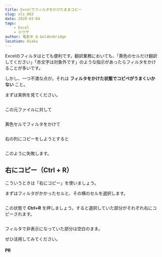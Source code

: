 ```yaml
---
title: Excelでフィルタをかけたままコピー
slug: xls_003
date: 2020-03-04
tags: 
    - Excel
    - 小ワザ
author: 電氣羊 @ Goldenbridge
location: Osaka
---
```


Excelのフィルタはとても便利です。翻訳業務においても、「黄色のセルだけ翻訳してください」「赤文字は対象外です」のような指示があったらフィルタをかけることが多いです。

しかし、一つ不満な点が。それは **フィルタをかけた状態でコピペがうまくいかない** こと。

まずは実例を見てください。

<img :src="$withBase('/pict/excel-ctrl-r/fig1.png')">

この元ファイルに対して

<img :src="$withBase('/pict/excel-ctrl-r/fig2.png')">

黄色セルでフィルタをかけて

<img :src="$withBase('/pict/excel-ctrl-r/fig3.png')">

右の列にコピーをしようとすると

<img :src="$withBase('/pict/excel-ctrl-r/fig4.png')">

このように失敗します。

## 右にコピー（Ctrl + R）
こういうときは「右にコピー」を使いましょう。

まずはフィルタがかかったセルと、その横のセルを選択します。

<img :src="$withBase('/pict/excel-ctrl-r/fig5.png')">

この状態で **Ctrl+R** を押しましょう。すると選択していた部分がそれぞれ右にコピーされます。

<img :src="$withBase('/pict/excel-ctrl-r/fig6.png')">

フィルタで非表示になっていた部分は空白のまま。

ぜひ活用してみてください。

#### PR
<ad-text ad="excel"></ad-text>

<ad-link ad="excel"></ad-link>
<ad-link-box ad="audible"></ad-link-box>

<link-to></link-to>